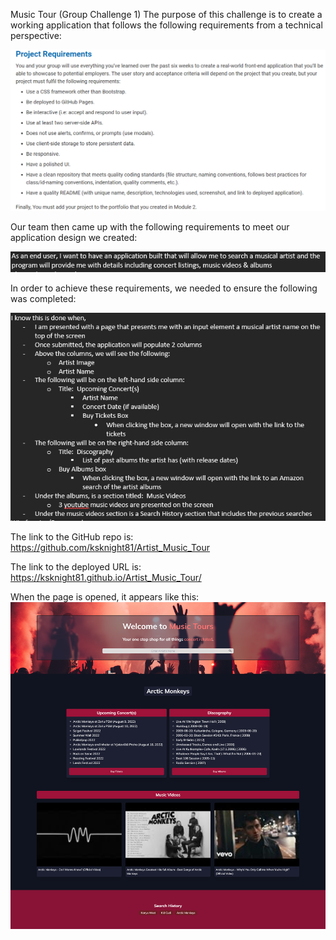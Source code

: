 Music Tour (Group Challenge 1)
The purpose of this challenge is to create a working application that follows the following requirements from a technical perspective:

![alt_tag](https://github.com/Vinyldude8896/Artist_Music_Tour/blob/develop/assets/images/project%20requirements.png)

Our team then came up with the following requirements to meet our application design we created:

![alt_tag](https://github.com/Vinyldude8896/Artist_Music_Tour/blob/develop/assets/images/Ask.png)

In order to achieve these requirements, we needed to ensure the following was completed:

![alt_tag](https://github.com/Vinyldude8896/Artist_Music_Tour/blob/develop/assets/images/Requirement.png)

The link to the GitHub repo is:   https://github.com/ksknight81/Artist_Music_Tour 

The link to the deployed URL is:  https://ksknight81.github.io/Artist_Music_Tour/ 

When the page is opened, it appears like this:
![alt_tag](https://github.com/Vinyldude8896/Artist_Music_Tour/blob/develop/assets/images/pageimage.png) 